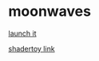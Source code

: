 # moonwaves

[launch it](https://OscarSaharoy.github.io/moonwaves)

[shadertoy link](https://www.shadertoy.com/view/mlfGWl)
